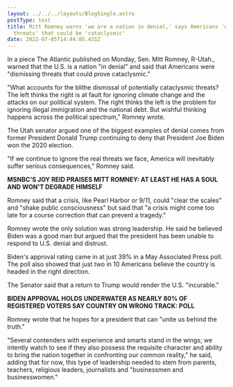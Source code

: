 ```yaml
---
layout: ../../../layouts/BlogSingle.astro
postType: test
title: Mitt Romney warns 'we are a nation in denial,' says Americans 'dismissing
  threats' that could be 'cataclysmic'
date: 2022-07-05T14:44:05.431Z
---
```

In a piece The Atlantic published on Monday, Sen. Mitt Romney, R-Utah., warned that the U.S. is a nation "in denial" and said that Americans were "dismissing threats that could prove cataclysmic." 

"What accounts for the blithe dismissal of potentially cataclysmic threats? The left thinks the right is at fault for ignoring climate change and the attacks on our political system. The right thinks the left is the problem for ignoring illegal immigration and the national debt. But wishful thinking happens across the political spectrum," Romney wrote. 

The Utah senator argued one of the biggest examples of denial comes from former President Donald Trump continuing to deny that President Joe Biden won the 2020 election. 

"If we continue to ignore the real threats we face, America will inevitably suffer serious consequences," Romney said.

**MSNBC'S JOY REID PRAISES MITT ROMNEY: AT LEAST HE HAS A SOUL AND WON'T DEGRADE HIMSELF**

Romney said that a crisis, like Pearl Harbor or 9/11, could "clear the scales" and "shake public consciousness" but said that "a crisis might come too late for a course correction that can prevent a tragedy."

Romney wrote the only solution was strong leadership. He said he believed Biden was a good man but argued that the president has been unable to respond to U.S. denial and distrust. 

Biden's approval rating came in at just 39% in a May Associated Press poll. The poll also showed that just two in 10 Americans believe the country is headed in the right direction. 

The Senator said that a return to Trump would render the U.S. "incurable."

**BIDEN APPROVAL HOLDS UNDERWATER AS NEARLY 80% OF REGISTERED VOTERS SAY COUNTRY ON WRONG TRACK: POLL**

Romney wrote that he hopes for a president that can "unite us behind the truth." 

"Several contenders with experience and smarts stand in the wings; we intently watch to see if they also possess the requisite character and ability to bring the nation together in confronting our common reality," he said, adding that for now, this type of leadership needed to stem from parents, teachers, religious leaders, journalists and "businessmen and businesswomen."